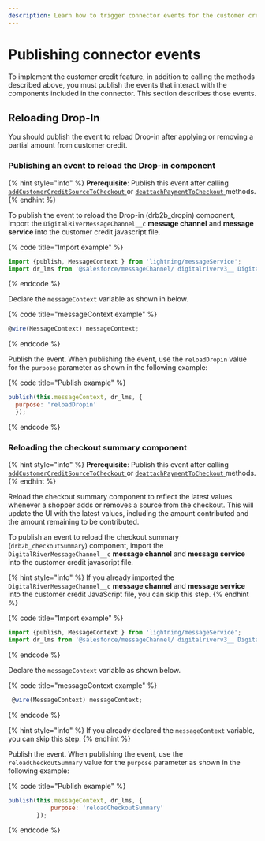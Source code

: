 ```yaml
---
description: Learn how to trigger connector events for the customer credit feature.
---
```


# Publishing connector events

To implement the customer credit feature, in addition to calling the methods described above, you must publish the events that interact with the components included in the connector.  This section describes those events.

## Reloading Drop-In

You should publish the event to reload Drop-in after applying or removing a partial amount from customer credit. &#x20;

### Publishing an event to reload the Drop-in component

{% hint style="info" %}
**Prerequisite**: Publish this event after calling [`addCustomerCreditSourceToCheckout` ](addcustomercreditsourcetocheckout.md)or [`deattachPaymentToCheckout` ](deattachpaymenttocheckout.md)methods.
{% endhint %}

To publish the event to reload the Drop-in (drb2b\_dropin) component, import the `DigitalRiverMessageChannel__c` **message channel** and **message service** into the customer credit javascript file.

{% code title="Import example" %}
```javascript
import {publish, MessageContext } from 'lightning/messageService';
import dr_lms from '@salesforce/messageChannel/ digitalriverv3__ DigitalRiverMessageChannel__c';
```
{% endcode %}

Declare the `messageContext` variable as shown in below.

{% code title="messageContext example" %}
```javascript
@wire(MessageContext) messageContext; 
```
{% endcode %}

Publish the event. When publishing the event, use the `reloadDropin` value for the `purpose` parameter as shown in the following example:

{% code title="Publish example" %}
```javascript
publish(this.messageContext, dr_lms, {
  purpose: 'reloadDropin' 
  });
```
{% endcode %}

### Reloading the checkout summary component

{% hint style="info" %}
**Prerequisite**: Publish this event after calling [`addCustomerCreditSourceToCheckout` ](addcustomercreditsourcetocheckout.md)or [`deattachPaymentToCheckout` ](deattachpaymenttocheckout.md)methods.
{% endhint %}

Reload the checkout summary component to reflect the latest values whenever a shopper adds or removes a source from the checkout. This will update the UI with the latest values, including the amount contributed and the amount remaining to be contributed.

To publish an event to reload the checkout summary (`drb2b_checkoutSummary`) component, import the `DigitalRiverMessageChannel__c` **message channel** and **message service** into the customer credit javascript file.

{% hint style="info" %}
If you already imported the `DigitalRiverMessageChannel__c` **message channel** and **message service** into the customer credit JavaScript file, you can skip this step.
{% endhint %}

{% code title="Import example" %}
```javascript
import {publish, MessageContext } from 'lightning/messageService';
import dr_lms from '@salesforce/messageChannel/ digitalriverv3__ DigitalRiverMessageChannel__c';
```
{% endcode %}

Declare the `messageContext` variable as shown below.

{% code title="messageContext example" %}
```javascript
 @wire(MessageContext) messageContext;
```
{% endcode %}



{% hint style="info" %}
If you already declared the `messageContext` variable, you can skip this step.
{% endhint %}

Publish the event. When publishing the event, use the `reloadCheckoutSummary` value for the `purpose` parameter as shown in the following example:

{% code title="Publish example" %}
```javascript
publish(this.messageContext, dr_lms, {
            purpose: 'reloadCheckoutSummary' 
        });
```
{% endcode %}

###
